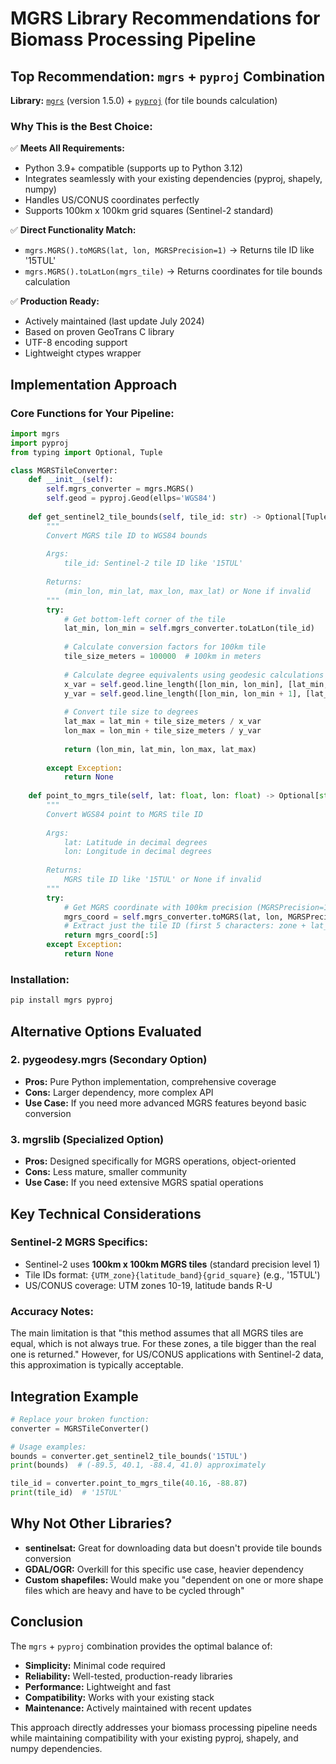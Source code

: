 # MGRS Library Recommendations for Biomass Processing Pipeline

## **Top Recommendation: `mgrs` + `pyproj` Combination**

**Library:** [`mgrs`](https://pypi.org/project/mgrs/) (version 1.5.0) + [`pyproj`](https://pyproj4.github.io/pyproj/stable/) (for tile bounds calculation)

### Why This is the Best Choice:

✅ **Meets All Requirements:**
- Python 3.9+ compatible (supports up to Python 3.12)
- Integrates seamlessly with your existing dependencies (pyproj, shapely, numpy)
- Handles US/CONUS coordinates perfectly
- Supports 100km x 100km grid squares (Sentinel-2 standard)

✅ **Direct Functionality Match:**
- `mgrs.MGRS().toMGRS(lat, lon, MGRSPrecision=1)` → Returns tile ID like '15TUL'
- `mgrs.MGRS().toLatLon(mgrs_tile)` → Returns coordinates for tile bounds calculation

✅ **Production Ready:**
- Actively maintained (last update July 2024)
- Based on proven GeoTrans C library
- UTF-8 encoding support
- Lightweight ctypes wrapper

## Implementation Approach

### Core Functions for Your Pipeline:

```python
import mgrs
import pyproj
from typing import Optional, Tuple

class MGRSTileConverter:
    def __init__(self):
        self.mgrs_converter = mgrs.MGRS()
        self.geod = pyproj.Geod(ellps='WGS84')
    
    def get_sentinel2_tile_bounds(self, tile_id: str) -> Optional[Tuple[float, float, float, float]]:
        """
        Convert MGRS tile ID to WGS84 bounds
        
        Args:
            tile_id: Sentinel-2 tile ID like '15TUL'
            
        Returns:
            (min_lon, min_lat, max_lon, max_lat) or None if invalid
        """
        try:
            # Get bottom-left corner of the tile
            lat_min, lon_min = self.mgrs_converter.toLatLon(tile_id)
            
            # Calculate conversion factors for 100km tile
            tile_size_meters = 100000  # 100km in meters
            
            # Calculate degree equivalents using geodesic calculations
            x_var = self.geod.line_length([lon_min, lon_min], [lat_min, lat_min + 1])
            y_var = self.geod.line_length([lon_min, lon_min + 1], [lat_min, lat_min])
            
            # Convert tile size to degrees
            lat_max = lat_min + tile_size_meters / x_var
            lon_max = lon_min + tile_size_meters / y_var
            
            return (lon_min, lat_min, lon_max, lat_max)
            
        except Exception:
            return None
    
    def point_to_mgrs_tile(self, lat: float, lon: float) -> Optional[str]:
        """
        Convert WGS84 point to MGRS tile ID
        
        Args:
            lat: Latitude in decimal degrees
            lon: Longitude in decimal degrees
            
        Returns:
            MGRS tile ID like '15TUL' or None if invalid
        """
        try:
            # Get MGRS coordinate with 100km precision (MGRSPrecision=1)
            mgrs_coord = self.mgrs_converter.toMGRS(lat, lon, MGRSPrecision=1)
            # Extract just the tile ID (first 5 characters: zone + lat_band + grid_square)
            return mgrs_coord[:5]
        except Exception:
            return None
```

### Installation:

```bash
pip install mgrs pyproj
```

## Alternative Options Evaluated

### 2. **pygeodesy.mgrs** (Secondary Option)
- **Pros:** Pure Python implementation, comprehensive coverage
- **Cons:** Larger dependency, more complex API
- **Use Case:** If you need more advanced MGRS features beyond basic conversion

### 3. **mgrslib** (Specialized Option)
- **Pros:** Designed specifically for MGRS operations, object-oriented
- **Cons:** Less mature, smaller community
- **Use Case:** If you need extensive MGRS spatial operations

## Key Technical Considerations

### Sentinel-2 MGRS Specifics:
- Sentinel-2 uses **100km x 100km MGRS tiles** (standard precision level 1)
- Tile IDs format: `{UTM_zone}{latitude_band}{grid_square}` (e.g., '15TUL')
- US/CONUS coverage: UTM zones 10-19, latitude bands R-U

### Accuracy Notes:
The main limitation is that "this method assumes that all MGRS tiles are equal, which is not always true. For these zones, a tile bigger than the real one is returned." However, for US/CONUS applications with Sentinel-2 data, this approximation is typically acceptable.

## Integration Example

```python
# Replace your broken function:
converter = MGRSTileConverter()

# Usage examples:
bounds = converter.get_sentinel2_tile_bounds('15TUL')
print(bounds)  # (-89.5, 40.1, -88.4, 41.0) approximately

tile_id = converter.point_to_mgrs_tile(40.16, -88.87)
print(tile_id)  # '15TUL'
```

## Why Not Other Libraries?

- **sentinelsat:** Great for downloading data but doesn't provide tile bounds conversion
- **GDAL/OGR:** Overkill for this specific use case, heavier dependency
- **Custom shapefiles:** Would make you "dependent on one or more shape files which are heavy and have to be cycled through"

## Conclusion

The `mgrs` + `pyproj` combination provides the optimal balance of:
- **Simplicity:** Minimal code required
- **Reliability:** Well-tested, production-ready libraries
- **Performance:** Lightweight and fast
- **Compatibility:** Works with your existing stack
- **Maintenance:** Actively maintained with recent updates

This approach directly addresses your biomass processing pipeline needs while maintaining compatibility with your existing pyproj, shapely, and numpy dependencies.